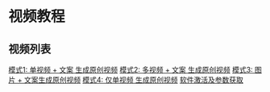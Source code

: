 
# 视频教程

## 视频列表

[模式1: 单视频 + 文案 生成原创视频]()
[模式2: 多视频 + 文案 生成原创视频]()
[模式3: 图片 + 文案生成原创视频]()
[模式4: 仅单视频 生成原创视频]()
[软件激活及参数获取]()